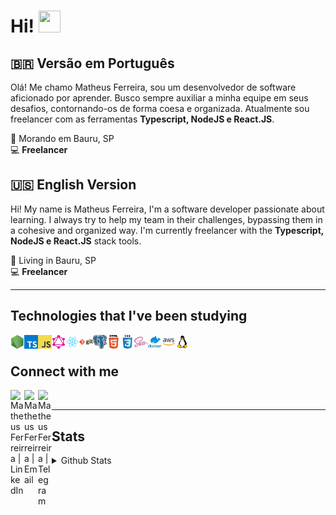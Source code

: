 # Hi! <img src="https://media.giphy.com/media/hvRJCLFzcasrR4ia7z/giphy.gif" height="35px" width="35px"> 

## 🇧🇷️ Versão em Português
 Olá! Me chamo Matheus Ferreira, sou um desenvolvedor de software aficionado por aprender. Busco sempre auxiliar a minha equipe em seus desafios, contornando-os de forma coesa e organizada.
 Atualmente sou freelancer com as ferramentas **Typescript, NodeJS e React.JS**.
 
📌️ Morando em Bauru, SP
<br/>
💻️  **Freelancer**

## 🇺🇸️  **English** Version 


Hi! My name is Matheus Ferreira, I'm a software developer passionate about learning. I always try to help my team in their challenges, bypassing them in a cohesive and organized way.
 I'm currently freelancer with the **Typescript, NodeJS e React.JS** stack tools.

📌️ Living in Bauru, SP
<br/>
💻️ **Freelancer** 

----------------------------

## **Technologies that I've been studying**
<img align="left" alt="Node.JS" width="22px" src="https://raw.githubusercontent.com/github/explore/80688e429a7d4ef2fca1e82350fe8e3517d3494d/topics/nodejs/nodejs.png" />

<img align="left" alt="Typescript" width="22px" src="https://raw.githubusercontent.com/github/explore/80688e429a7d4ef2fca1e82350fe8e3517d3494d/topics/typescript/typescript.png" />

<img align="left" alt="Javascript" width="22px" src="https://raw.githubusercontent.com/github/explore/80688e429a7d4ef2fca1e82350fe8e3517d3494d/topics/javascript/javascript.png" />

<img align="left" alt="GraphQL" width="22px" src="https://raw.githubusercontent.com/github/explore/80688e429a7d4ef2fca1e82350fe8e3517d3494d/topics/graphql/graphql.png" />

<img align="left" alt="ReactJS" width="22px" src="https://raw.githubusercontent.com/github/explore/80688e429a7d4ef2fca1e82350fe8e3517d3494d/topics/react/react.png" />

<img align="left" alt="GIT" width="22px" src="https://raw.githubusercontent.com/github/explore/80688e429a7d4ef2fca1e82350fe8e3517d3494d/topics/git/git.png" />

<img align="left" alt="PostgreSQL" width="22px" src="https://raw.githubusercontent.com/github/explore/80688e429a7d4ef2fca1e82350fe8e3517d3494d/topics/postgresql/postgresql.png" />

<img align="left" alt="HTML5" width="22px" src="https://raw.githubusercontent.com/github/explore/80688e429a7d4ef2fca1e82350fe8e3517d3494d/topics/html/html.png" />

<img align="left" alt="CSS3" width="22px" src="https://raw.githubusercontent.com/github/explore/80688e429a7d4ef2fca1e82350fe8e3517d3494d/topics/css/css.png" />

<img align="left" alt="Sass" width="22px" src="https://raw.githubusercontent.com/github/explore/80688e429a7d4ef2fca1e82350fe8e3517d3494d/topics/sass/sass.png" />

<img align="left" alt="Docker" width="22px" src="https://raw.githubusercontent.com/github/explore/80688e429a7d4ef2fca1e82350fe8e3517d3494d/topics/docker/docker.png" />

<img align="left" alt="AWS" width="22px" src="https://raw.githubusercontent.com/github/explore/80688e429a7d4ef2fca1e82350fe8e3517d3494d/topics/aws/aws.png" />

<img align="left" alt="Linux" width="22px" src="https://raw.githubusercontent.com/github/explore/80688e429a7d4ef2fca1e82350fe8e3517d3494d/topics/linux/linux.png" />

<br/>


## Connect with me
[<img align="left" alt="Matheus Ferreira | LinkedIn" width="22px" src="https://cdn.jsdelivr.net/npm/simple-icons@v3/icons/linkedin.svg" />](https://www.linkedin.com/in/matt-ferreira18/)
[<img align="left" alt="Matheus Ferreira | Email" width="22px" src="https://cdn.jsdelivr.net/npm/simple-icons@v3/icons/gmail.svg" />](mailto:matheusferreira.dev@gmail.com)
[<img align="left" alt="Matheus Ferreira | Telegram" width="22px" src="https://cdn.jsdelivr.net/npm/simple-icons@v3/icons/telegram.svg" />](https://t.me/MattFerreira18)

<br/>

-------------

## Stats
<details>
 <summary>Github Stats</summary>
 <br/>
 
 [![Top Langs](https://github-readme-stats.vercel.app/api/top-langs/?username=MattFerreira18&show_icons=true&theme=tokyonight)](https://github.com/MattFerreira18/github-readme-stats)
</details>


